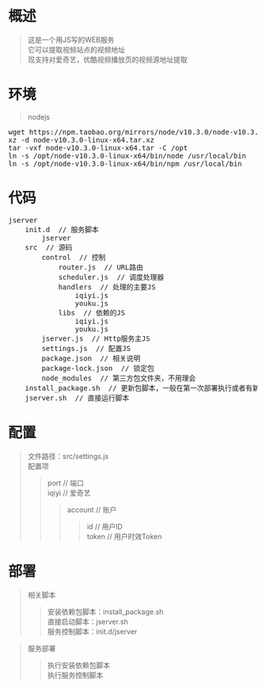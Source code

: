 # 概述
> 这是一个用JS写的WEB服务   
> 它可以提取视频站点的视频地址   
> 现支持对爱奇艺，优酷视频播放页的视频源地址提取

# 环境
> nodejs
<pre>
wget https://npm.taobao.org/mirrors/node/v10.3.0/node-v10.3.0-linux-x64.tar.xz
xz -d node-v10.3.0-linux-x64.tar.xz
tar -vxf node-v10.3.0-linux-x64.tar -C /opt
ln -s /opt/node-v10.3.0-linux-x64/bin/node /usr/local/bin
ln -s /opt/node-v10.3.0-linux-x64/bin/npm /usr/local/bin
</pre>

# 代码
<pre>
jserver
	init.d  // 服务脚本
		jserver
	src  // 源码
		control  // 控制
			router.js  // URL路由
			scheduler.js  // 调度处理器
			handlers  // 处理的主要JS
				iqiyi.js
				youku.js
			libs  // 依赖的JS
				iqiyi.js
				youku.js
		jserver.js  // Http服务主JS
		settings.js  // 配置JS
		package.json  // 相关说明
		package-lock.json  // 锁定包
		node_modules  // 第三方包文件夹，不用理会
	install_package.sh  // 更新包脚本，一般在第一次部署执行或者有新包加入
	jserver.sh  // 直接运行脚本
</pre>

# 配置
> 文件路径：src/settings.js   
> 配置项
>> port  // 端口   
>> iqiyi  // 爱奇艺
>>> account  // 账户  
>>>> id  // 用户ID    
>>>> token  // 用户时效Token

# 部署

> 相关脚本   
>> 安装依赖包脚本：install_package.sh   
>> 直接启动脚本：jserver.sh   
>> 服务控制脚本：init.d/jserver   

> 服务部署
>> 执行安装依赖包脚本   
>> 执行服务控制脚本
